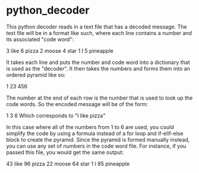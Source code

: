 # python_decoder

This python decoder reads in a text file that has a decoded message. The text file will be in a format like such, where each line contains a number and its associated "code word":

3 like
6 pizza
2 moose
4 star
1 I
5 pineapple

It takes each line and puts the number and code word into a dictionary that is used as the "decoder". It then takes the numbers and forms them into an ordered pyramid like so:

1
23
456

The number at the end of each row is the number that is used to look up the code words. So the encoded message will be of the form:

1 3 6
Which corresponds to "I like pizza"

In this case where all of the numbers from 1 to 6 are used, you could simplify the code by using a formula instead of a for loop and if-elif-else block to create the pyramid. Since the pyramid is formed manually instead, you can use any set of numbers in the code word file. For instance, if you passed this file, you would get the same output:

43 like
96 pizza
22 moose
64 star
1 I
85 pineapple
